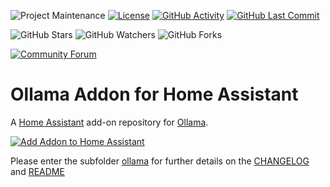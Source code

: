 ![Project Maintenance][maintenance-shield]
[![License][license-shield]](LICENSE)
[![GitHub Activity][commits-shield]][commits]
[![GitHub Last Commit][last-commit-shield]][commits]

![GitHub Stars][stars-shield]
![GitHub Watchers][watchers-shield]
![GitHub Forks][forks-shield]

[![Community Forum][forum-shield]][forum]

# Ollama Addon for Home Assistant

A [Home Assistant](https://home-assistant.io) add-on repository for [Ollama](https://ollama.com).

[![Add Addon to Home Assistant](https://my.home-assistant.io/badges/supervisor_add_addon_repository.svg)](https://my.home-assistant.io/redirect/supervisor_add_addon_repository/?repository_url=https://github.com/ThijsBroersen/homeassistant-ollama-addon)

Please enter the subfolder [ollama](ollama/) for further details on the [CHANGELOG](ollama/CHANGELOG.md) and [README](ollama/README.md)

[commits-shield]: https://img.shields.io/github/commit-activity/y/ThijsBroersen/homeassistant-ollama-addon.svg
[commits]: https://github.com/ThijsBroersen/homeassistant-ollama-addon/commits/master
[forum-shield]: https://img.shields.io/badge/community-forum-brightgreen.svg
[forum]: https://community.home-assistant.io/?u=ThijsBroersen
[license-shield]: https://img.shields.io/github/license/ThijsBroersen/homeassistant-ollama-addon.svg
[maintenance-shield]: https://img.shields.io/maintenance/yes/2024.svg
[last-commit-shield]: https://img.shields.io/github/last-commit/ThijsBroersen/homeassistant-ollama-addon.svg
[stars-shield]: https://img.shields.io/github/stars/ThijsBroersen/homeassistant-ollama-addon.svg?style=social&label=Stars
[forks-shield]: https://img.shields.io/github/forks/ThijsBroersen/homeassistant-ollama-addon.svg?style=social&label=Forks
[watchers-shield]: https://img.shields.io/github/watchers/ThijsBroersen/homeassistant-ollama-addon.svg?style=social&label=Watchers
